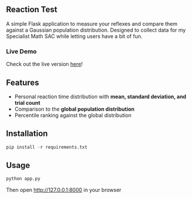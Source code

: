 ## Reaction Test
A simple Flask application to measure your reflexes and compare them against a Gaussian population distribution. 
Designed to collect data for my Specialist Math SAC while letting users have a bit of fun.

### Live Demo
Check out the live version [here](https://reactiontest.onrender.com/)!

## Features
- Personal reaction time distribution with <b>mean, standard deviation, and trial count</b>
- Comparison to the <b>global population distribution</b>
- Percentile ranking against the global distribution

## Installation
```py 
pip install -r requirements.txt
```

## Usage
```bash
python app.py
```
Then open http://127.0.0.1:8000 in your browser